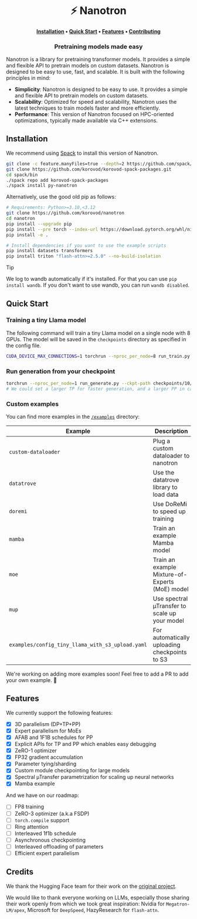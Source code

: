 <h1 align="center">⚡️ Nanotron</h1>

<h4 align="center">
    <p>
        <a href="#installation">Installation</a> •
        <a href="#quick-start">Quick Start</a> •
        <a href="#features">Features</a> •
        <a href="CONTRIBUTING.md">Contributing</a>
    <p>
</h4>

<h3 align="center">
<p>Pretraining models made easy
</h3>


Nanotron is a library for pretraining transformer models. It provides a simple and flexible API to pretrain models on custom datasets. Nanotron is designed to be easy to use, fast, and scalable. It is built with the following principles in mind:

- **Simplicity**: Nanotron is designed to be easy to use. It provides a simple and flexible API to pretrain models on custom datasets.
- **Scalability**: Optimized for speed and scalability, Nanotron uses the latest techniques to train models faster and more efficiently.
- **Performance**: This version of Nanotron focused on HPC-oriented optimizations, typically made available via C++ extensions.

## Installation

We recommend using [Spack](https://spack.io/) to install this version of Nanotron.

```bash
git clone -c feature.manyFiles=true --depth=2 https://github.com/spack/spack.git
git clone https://github.com/korovod/korovod-spack-packages.git
cd spack/bin
./spack repo add korovod-spack-packages
./spack install py-nanotron
```

Alternatively, use the good old pip as follows:

```bash
# Requirements: Python>=3.10,<3.12
git clone https://github.com/korovod/nanotron
cd nanotron
pip install --upgrade pip
pip install --pre torch --index-url https://download.pytorch.org/whl/nightly/cu121
pip install -e .

# Install dependencies if you want to use the example scripts
pip install datasets transformers
pip install triton "flash-attn>=2.5.0" --no-build-isolation
```

> [!TIP]
> We log to wandb automatically if it's installed. For that you can use `pip install wandb`. If you don't want to use wandb, you can run `wandb disabled`.

## Quick Start

### Training a tiny Llama model

The following command will train a tiny Llama model on a single node with 8 GPUs. The model will be saved in the `checkpoints` directory as specified in the config file.
```bash
CUDA_DEVICE_MAX_CONNECTIONS=1 torchrun --nproc_per_node=8 run_train.py --config-file examples/config_tiny_llama.yaml
```

### Run generation from your checkpoint

```bash
torchrun --nproc_per_node=1 run_generate.py --ckpt-path checkpoints/10/ --tp 1 --pp 1
# We could set a larger TP for faster generation, and a larger PP in case of very large models.
```

### Custom examples

You can find more examples in the [`/examples`](/examples) directory:
<!-- Make a table of the examples we support -->
| Example | Description |
| --- | --- |
| `custom-dataloader` | Plug a custom dataloader to nanotron |
| `datatrove` | Use the datatrove library to load data |
| `doremi` | Use DoReMi to speed up training |
| `mamba` | Train an example Mamba model |
| `moe` | Train an example Mixture-of-Experts (MoE) model |
| `mup` | Use spectral µTransfer to scale up your model |
| `examples/config_tiny_llama_with_s3_upload.yaml` | For automatically uploading checkpoints to S3 |

We're working on adding more examples soon! Feel free to add a PR to add your own example. 🚀


## Features

We currently support the following features:

- [x] 3D parallelism (DP+TP+PP)
- [x] Expert parallelism for MoEs
- [x] AFAB and 1F1B schedules for PP
- [x] Explicit APIs for TP and PP which enables easy debugging
- [x] ZeRO-1 optimizer
- [x] FP32 gradient accumulation
- [x] Parameter tying/sharding
- [x] Custom module checkpointing for large models
- [x] Spectral µTransfer parametrization for scaling up neural networks
- [x] Mamba example

And we have on our roadmap:

- [ ] FP8 training
- [ ] ZeRO-3 optimizer (a.k.a FSDP)
- [ ] `torch.compile` support
- [ ] Ring attention
- [ ] Interleaved 1f1b schedule
- [ ] Asynchronous checkpointing
- [ ] Interleaved offloading of parameters
- [ ] Efficient expert parallelism

## Credits

We thank the Hugging Face team for their work on the [original project](https://github.com/huggingface/nanotron).

We would like to thank everyone working on LLMs, especially those sharing their work openly from which we took great inspiration: Nvidia for `Megatron-LM/apex`, Microsoft for `DeepSpeed`, HazyResearch for `flash-attn`.
